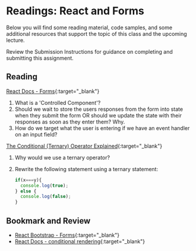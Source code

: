 # Readings: React and Forms

Below you will find some reading material, code samples, and some additional resources that support the topic of this class and the upcoming lecture.

Review the Submission Instructions for guidance on completing and submitting this assignment.

## Reading

[React Docs - Forms](https://reactjs.org/docs/forms.html){:target="_blank"}

  1. What is a 'Controlled Component'?
  1. Should we wait to store the users responses from the form into state when they submit the form OR should we update the state with their responses as soon as they enter them? Why.
  1. How do we target what the user is entering if we have an event handler on an input field?

[The Conditional (Ternary) Operator Explained](https://codeburst.io/javascript-the-conditional-ternary-operator-explained-cac7218beeff){:target="_blank"}

  1. Why would we use a ternary operator?
  1. Rewrite the following statement using a ternary statement:

     ```javascript
     if(x===y){
       console.log(true);
     } else {
       console.log(false);
     }
     ```

## Bookmark and Review

- [React Bootstrap - Forms](https://react-bootstrap.github.io/forms/overview/){:target="_blank"}
- [React Docs - conditional rendering](https://reactjs.org/docs/conditional-rendering.html){:target="_blank"}

